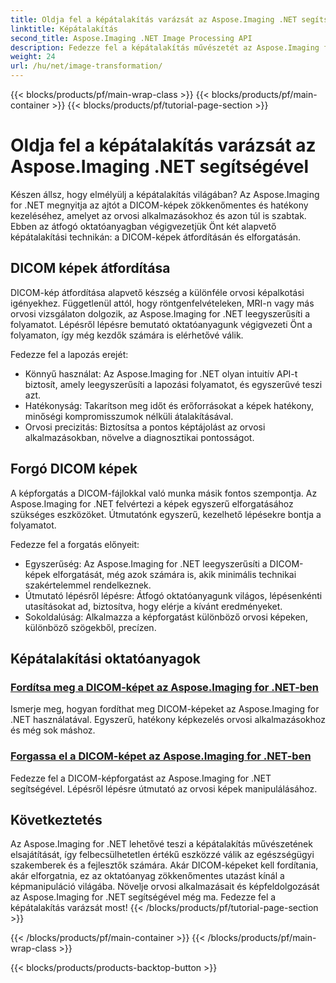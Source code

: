 ```yaml
---
title: Oldja fel a képátalakítás varázsát az Aspose.Imaging .NET segítségével
linktitle: Képátalakítás
second_title: Aspose.Imaging .NET Image Processing API
description: Fedezze fel a képátalakítás művészetét az Aspose.Imaging for .NET segítségével. Tanulja meg könnyedén megfordítani és elforgatni a DICOM-képeket orvosi alkalmazásokhoz és még sok máshoz.
weight: 24
url: /hu/net/image-transformation/
---
```


{{< blocks/products/pf/main-wrap-class >}}
{{< blocks/products/pf/main-container >}}
{{< blocks/products/pf/tutorial-page-section >}}

# Oldja fel a képátalakítás varázsát az Aspose.Imaging .NET segítségével


Készen állsz, hogy elmélyülj a képátalakítás világában? Az Aspose.Imaging for .NET megnyitja az ajtót a DICOM-képek zökkenőmentes és hatékony kezeléséhez, amelyet az orvosi alkalmazásokhoz és azon túl is szabtak. Ebben az átfogó oktatóanyagban végigvezetjük Önt két alapvető képátalakítási technikán: a DICOM-képek átfordításán és elforgatásán. 

## DICOM képek átfordítása

DICOM-kép átfordítása alapvető készség a különféle orvosi képalkotási igényekhez. Függetlenül attól, hogy röntgenfelvételeken, MRI-n vagy más orvosi vizsgálaton dolgozik, az Aspose.Imaging for .NET leegyszerűsíti a folyamatot. Lépésről lépésre bemutató oktatóanyagunk végigvezeti Önt a folyamaton, így még kezdők számára is elérhetővé válik.

Fedezze fel a lapozás erejét:
- Könnyű használat: Az Aspose.Imaging for .NET olyan intuitív API-t biztosít, amely leegyszerűsíti a lapozási folyamatot, és egyszerűvé teszi azt.
- Hatékonyság: Takarítson meg időt és erőforrásokat a képek hatékony, minőségi kompromisszumok nélküli átalakításával.
- Orvosi precizitás: Biztosítsa a pontos képtájolást az orvosi alkalmazásokban, növelve a diagnosztikai pontosságot.

## Forgó DICOM képek

A képforgatás a DICOM-fájlokkal való munka másik fontos szempontja. Az Aspose.Imaging for .NET felvértezi a képek egyszerű elforgatásához szükséges eszközöket. Útmutatónk egyszerű, kezelhető lépésekre bontja a folyamatot.

Fedezze fel a forgatás előnyeit:
- Egyszerűség: Az Aspose.Imaging for .NET leegyszerűsíti a DICOM-képek elforgatását, még azok számára is, akik minimális technikai szakértelemmel rendelkeznek.
- Útmutató lépésről lépésre: Átfogó oktatóanyagunk világos, lépésenkénti utasításokat ad, biztosítva, hogy elérje a kívánt eredményeket.
- Sokoldalúság: Alkalmazza a képforgatást különböző orvosi képeken, különböző szögekből, precízen.

## Képátalakítási oktatóanyagok
### [Fordítsa meg a DICOM-képet az Aspose.Imaging for .NET-ben](./flip-dicom-image/)
Ismerje meg, hogyan fordíthat meg DICOM-képeket az Aspose.Imaging for .NET használatával. Egyszerű, hatékony képkezelés orvosi alkalmazásokhoz és még sok máshoz.
### [Forgassa el a DICOM-képet az Aspose.Imaging for .NET-ben](./rotate-dicom-image/)
Fedezze fel a DICOM-képforgatást az Aspose.Imaging for .NET segítségével. Lépésről lépésre útmutató az orvosi képek manipulálásához.

## Következtetés

Az Aspose.Imaging for .NET lehetővé teszi a képátalakítás művészetének elsajátítását, így felbecsülhetetlen értékű eszközzé válik az egészségügyi szakemberek és a fejlesztők számára. Akár DICOM-képeket kell fordítania, akár elforgatnia, ez az oktatóanyag zökkenőmentes utazást kínál a képmanipuláció világába. Növelje orvosi alkalmazásait és képfeldolgozását az Aspose.Imaging for .NET segítségével még ma. Fedezze fel a képátalakítás varázsát most!
{{< /blocks/products/pf/tutorial-page-section >}}

{{< /blocks/products/pf/main-container >}}
{{< /blocks/products/pf/main-wrap-class >}}

{{< blocks/products/products-backtop-button >}}

